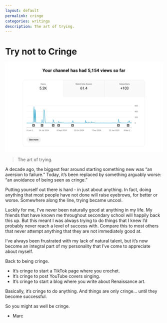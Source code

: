 ```yaml
---
layout: default
permalink: cringe
categories: writings
description: The art of trying.
---
```


# Try not to Cringe

![cringe](/assets/covers/cringe.png)

> The art of trying.

A decade ago, the biggest fear around starting something new was “an aversion to failure.”
Today, it’s been replaced by something arguably worse: “an avoidance of being seen as cringe.”

Putting yourself out there is hard - in just about anything.
In fact, doing anything that most people have not done will raise eyebrows, for better or worse.
Somewhere along the line, trying became uncool.

Luckily for me, I’ve never been naturally good at anything in my life.
My friends that have known me throughout secondary school will happily back this up.
But this meant I was always trying to do things that I knew I’d probably never reach a level of success with.
Compare this to most others that never attempt anything that they are not immediately good at.

I’ve always been frustrated with my lack of natural talent, but it’s now become an integral part of my personality that I’ve come to appreciate about myself.

Back to being cringe.

- It’s cringe to start a TikTok page where you crochet.
- It’s cringe to post YouTube covers singing.
- It’s cringe to start a blog where you write about Renaissance art.

Basically, it’s cringe to do anything.
And things are only cringe… until they become successful.

So you might as well be cringe.

- Marc
